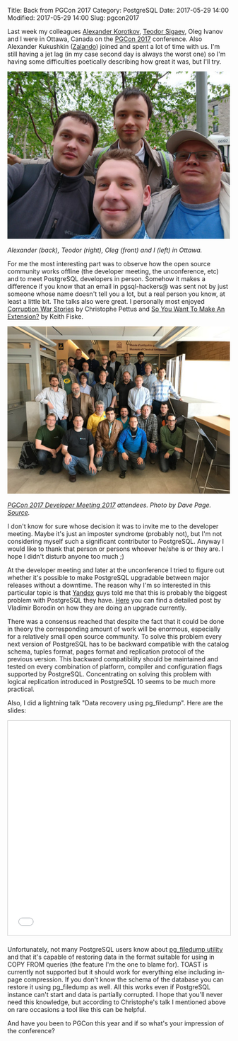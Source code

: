 Title: Back from PGCon 2017
Category: PostgreSQL
Date: 2017-05-29 14:00
Modified: 2017-05-29 14:00
Slug: pgcon2017

Last week my colleagues [Alexander Korotkov][ak], [Teodor Sigaev][ts], Oleg
Ivanov and I were in Ottawa, Canada on the [PGCon 2017][pgcon] conference.  Also
Alexander Kukushkin ([Zalando][zl]) joined and spent a lot of time with us.  I'm
still having a jet lag (in my case second day is always the worst one) so I'm
having some difficulties poetically describing how great it was, but I'll try.

![Canada 2017](/static/2017/canada2017.jpg)

_Alexander (back), Teodor (right), Oleg (front) and I (left) in Ottawa._

For me the most interesting part was to observe how the open source community
works offline (the developer meeting, the unconference, etc) and to meet
PostgreSQL developers in person. Somehow it makes a difference if you know that
an email in pgsql-hackers@ was sent not by just someone whose name doesn't tell
you a lot, but a real person you know, at least a little bit. The talks also
were great.  I personally most enjoyed [Corruption War Stories][cws] by
Christophe Pettus and [So You Want To Make An Extension?][ext] by Keith Fiske.

![PostgreSQL Dev Meeting 2017](/static/2017/devmeeting2017.jpg)

_[PGCon 2017 Developer Meeting 2017][dm] attendees. Photo by Dave Page.
[Source][src]._

I don't know for sure whose decision it was to invite me to the developer
meeting.  Maybe it's just an imposter syndrome (probably not), but I'm not
considering myself such a significant contributor to PostgreSQL. Anyway I would
like to thank that person or persons whoever he/she is or they are. I hope I didn't
disturb anyone too much ;)

At the developer meeting and later at the unconference I tried to figure out
whether it's possible to make PostgreSQL upgradable between major releases
without a downtime. The reason why I'm so interested in this particular topic is
that [Yandex][ya] guys told me that this is probably the biggest problem with
PostgreSQL they have. [Here][upg] you can find a detailed post by Vladimir
Borodin on how they are doing an upgrade currently.

There was a consensus reached that despite the fact that it could be done in
theory the corresponding amount of work will be enormous, especially for a
relatively small open source community. To solve this problem every next version
of PostgreSQL has to be backward compatible with the catalog schema, tuples
format, pages format and replication protocol of the previous version. This
backward compatibility should be maintained and tested on every combination of
platform, compiler and configuration flags supported by PostgreSQL.
Concentrating on solving this problem with logical replication introduced in
PostgreSQL 10 seems to be much more practical.

Also, I did a lightning talk "Data recovery using pg\_filedump". Here are the
slides:

<iframe src="//www.slideshare.net/slideshow/embed_code/key/mJ9av8zXwUlWwD" width="595" height="485" frameborder="0" marginwidth="0" marginheight="0" scrolling="no" style="border:1px solid #CCC; border-width:1px; margin-bottom:5px; max-width: 100%;" allowfullscreen> </iframe>

Unfortunately, not many PostgreSQL users know about [pg\_filedump utility][fd]
and that it's capable of restoring data in the format suitable for using in COPY
FROM queries (the feature I'm the one to blame for). TOAST is currently not
supported but it should work for everything else including in-page compression.
If you don't know the schema of the database you can restore it using
pg\_filedump as well. All this works even if PostgreSQL instance can't start and
data is partially corrupted. I hope that you'll never need this knowledge, but
according to Christophe's talk I mentioned above on rare occasions a tool like
this can be helpful.

And have you been to PGCon this year and if so what's your impression of the
conference?

[ak]: http://akorotkov.github.io/
[ts]: http://sigaev.ru/
[zl]: http://www.zalando.com/
[dm]: https://wiki.postgresql.org/wiki/PgCon_2017_Developer_Meeting
[src]: https://www.facebook.com/groups/postgresql/permalink/601049913425093/
[cws]: http://www.pgcon.org/2017/schedule/events/1048.en.html
[ext]: http://www.pgcon.org/2017/schedule/events/1037.en.html
[pgcon]: http://www.pgcon.org/2017/
[ya]: https://yandex.com/company/
[upg]: https://simply.name/upgrading-postgres-to-9.4.html
[fd]: https://git.postgresql.org/gitweb/?p=pg_filedump.git;a=summary
